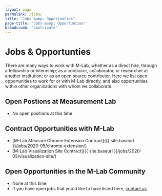 ```yaml
---
layout: page
permalink: /jobs/
title: "Jobs &amp; Opportunties"
page-title: "Jobs &amp; Opportunties"
breadcrumb: "contribute"
---
```


# Jobs &amp; Opportunties

There are many ways to work with M-Lab, whether as a direct hire, through a fellowship or internship; as a contracor, collaborator, or researcher at another institution; or as an open source contributor. Here we list open opportunities to work for or with M-Lab directly, and also opportunities within other organizations with whom we collaborate.

## Open Postions at Measurement Lab

* No open positions at this time

## Contract Opportunities with M-Lab

* [M-Lab Measure Chrome Extension Contract]({{ site.baseurl }}/jobs/2020-05/chrome-extension/)
* [M-Lab Visualization Site Contract]({{ site.baseurl }}/jobs/2020-05/visualization-site/)

## Open Opportunities in the M-Lab Community

* None at this time
* If you have open jobs that you'd like to have listed here, [contact us](mailto:contact@measurementlab.net)
